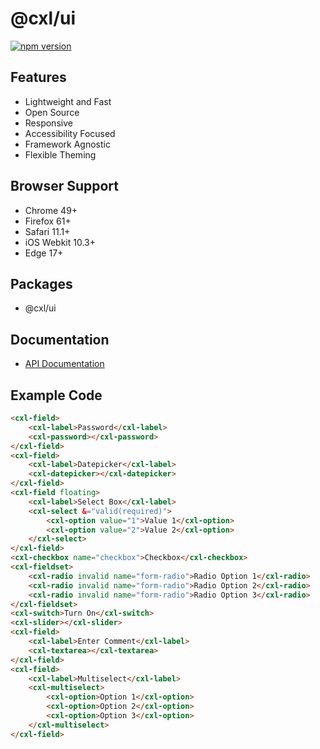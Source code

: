 # @cxl/ui

[![npm version](https://badge.fury.io/js/%40cxl%2Fui.svg)](https://badge.fury.io/js/%40cxl%2Fui)

## Features

-   Lightweight and Fast
-   Open Source
-   Responsive
-   Accessibility Focused
-   Framework Agnostic
-   Flexible Theming

## Browser Support

-   Chrome 49+
-   Firefox 61+
-   Safari 11.1+
-   iOS Webkit 10.3+
-   Edge 17+

## Packages

-   @cxl/ui

## Documentation

-   [API Documentation](https://coaxialhost.com/ui-docs)

## Example Code

```html
<cxl-field>
	<cxl-label>Password</cxl-label>
	<cxl-password></cxl-password>
</cxl-field>
<cxl-field>
	<cxl-label>Datepicker</cxl-label>
	<cxl-datepicker></cxl-datepicker>
</cxl-field>
<cxl-field floating>
	<cxl-label>Select Box</cxl-label>
	<cxl-select &="valid(required)">
		<cxl-option value="1">Value 1</cxl-option>
		<cxl-option value="2">Value 2</cxl-option>
	</cxl-select>
</cxl-field>
<cxl-checkbox name="checkbox">Checkbox</cxl-checkbox>
<cxl-fieldset>
	<cxl-radio invalid name="form-radio">Radio Option 1</cxl-radio>
	<cxl-radio invalid name="form-radio">Radio Option 2</cxl-radio>
	<cxl-radio invalid name="form-radio">Radio Option 3</cxl-radio>
</cxl-fieldset>
<cxl-switch>Turn On</cxl-switch>
<cxl-slider></cxl-slider>
<cxl-field>
	<cxl-label>Enter Comment</cxl-label>
	<cxl-textarea></cxl-textarea>
</cxl-field>
<cxl-field>
	<cxl-label>Multiselect</cxl-label>
	<cxl-multiselect>
		<cxl-option>Option 1</cxl-option>
		<cxl-option>Option 2</cxl-option>
		<cxl-option>Option 3</cxl-option>
	</cxl-multiselect>
</cxl-field>
```

